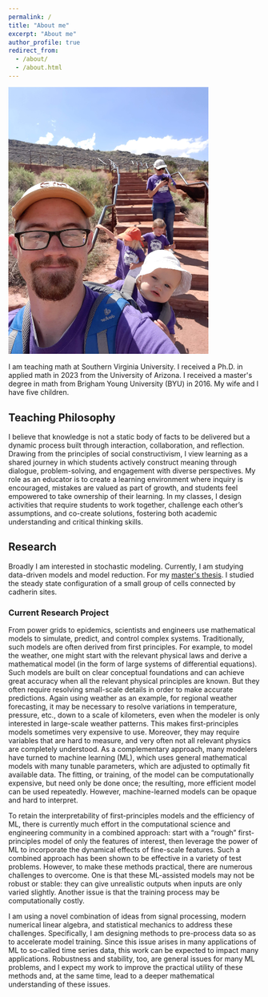 ```yaml
---
permalink: /
title: "About me"
excerpt: "About me"
author_profile: true
redirect_from:
  - /about/
  - /about.html
---
```


<img src="\files\Pics\FamilyAtWapatki.jpg" alt="Family at Wapatki" width="400" />

I am teaching math at Southern Virginia University. I received a Ph.D. in applied math in 2023 from the University of Arizona. I received a master's degree in math from Brigham Young University (BYU) in 2016. My wife and I have five children.

## Teaching Philosophy

I believe that knowledge is not a static body of facts to be delivered but a dynamic process built through interaction, collaboration, and reflection. Drawing from the principles of social constructivism, I view learning as a shared journey in which students actively construct meaning through dialogue, problem-solving, and engagement with diverse perspectives. My role as an educator is to create a learning environment where inquiry is encouraged, mistakes are valued as part of growth, and students feel empowered to take ownership of their learning. In my classes, I design activities that require students to work together, challenge each other’s assumptions, and co-create solutions, fostering both academic understanding and critical thinking skills.

## Research

Broadly I am interested in stochastic modeling. Currently, I am studying data-driven models and model reduction. For my [master's thesis](https://scholarsarchive.byu.edu/etd/6023/). I studied the steady state configuration of a small group of cells connected by cadherin sites.

### Current Research Project

From power grids to epidemics, scientists and engineers use mathematical models to simulate,
predict, and control complex systems. Traditionally, such models are often derived from first
principles. For example, to model the weather, one might start with the relevant physical laws
and derive a mathematical model (in the form of large systems of differential equations). Such
models are built on clear conceptual foundations and can achieve great accuracy when all the
relevant physical principles are known. But they often require resolving small-scale details in
order to make accurate predictions. Again using weather as an example, for regional weather
forecasting, it may be necessary to resolve variations in temperature, pressure, etc., down to a
scale of kilometers, even when the modeler is only interested in large-scale weather patterns.
This makes first-principles models sometimes very expensive to use. Moreover, they may require
variables that are hard to measure, and very often not all relevant physics are completely
understood. As a complementary approach, many modelers have turned to machine learning
(ML), which uses general mathematical models with many tunable parameters, which are
adjusted to optimally fit available data. The fitting, or training, of the model can be
computationally expensive, but need only be done once; the resulting, more efficient model can
be used repeatedly. However, machine-learned models can be opaque and hard to interpret.

To retain the interpretability of first-principles models and the efficiency of ML, there is currently
much effort in the computational science and engineering community in a combined approach:
start with a “rough” first-principles model of only the features of interest, then leverage the power
of ML to incorporate the dynamical effects of fine-scale features. Such a combined approach
has been shown to be effective in a variety of test problems. However, to make these methods
practical, there are numerous challenges to overcome. One is that these ML-assisted models
may not be robust or stable: they can give unrealistic outputs when inputs are only varied
slightly. Another issue is that the training process may be computationally costly.

I am using a novel combination of ideas from signal processing, modern numerical linear
algebra, and statistical mechanics to address these challenges. Specifically, I am designing
methods to pre-process data so as to accelerate model training. Since this issue arises in many
applications of ML to so-called time series data, this work can be expected to impact many
applications. Robustness and stability, too, are general issues for many ML problems, and I
expect my work to improve the practical utility of these methods and, at the same time, lead to a
deeper mathematical understanding of these issues.
